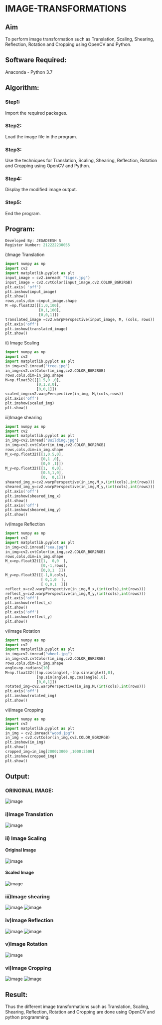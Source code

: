 # IMAGE-TRANSFORMATIONS


## Aim
To perform image transformation such as Translation, Scaling, Shearing, Reflection, Rotation and Cropping using OpenCV and Python.

## Software Required:
Anaconda - Python 3.7

## Algorithm:
### Step1:
Import the required packages.
<br>
### Step2:
Load the image file in the program.
<br>

### Step3:
Use the techniques for Translation, Scaling, Shearing, Reflection, Rotation and Cropping using OpenCV and Python.
<br>

### Step4:
Display the modified image output.
<br>

### Step5:
End the program.
<br>

## Program:
```python
Developed By: JEGADEESH S
Register Number: 212222230055
```

i)Image Translation
```python
import numpy as np
import cv2
import matplotlib.pyplot as plt
input_image = cv2.imread( "tiger.jpg")
input_image = cv2.cvtColor(input_image,cv2.COLOR_BGR2RGB)
plt.axis( 'off')
plt.imshow(input_image)
plt.show()
rows,cols,dim =input_image.shape
M =np.float32([[1,0,100],
               [0,1,100],
               [0,0,1]])
translated_image =cv2.warpPerspective(input_image, M, (cols, rows))
plt.axis('off')
plt.imshow(translated_image)
plt.show()
```
ii) Image Scaling
```python
import numpy as np
import cv2
import matplotlib.pyplot as plt
in_img=cv2.imread("tree.jpg")
in_img=cv2.cvtColor(in_img,cv2.COLOR_BGR2RGB)
rows,cols,dim=in_img.shape
M=np.float32([[1.5,0 ,0],
              [0,1.8,0],
              [0,0,1]])
scaled_img=cv2.warpPerspective(in_img, M,(cols,rows))
plt.axis('off')
plt.imshow(scaled_img)
plt.show()
```


iii)Image shearing

``` python
import numpy as np
import cv2
import matplotlib.pyplot as plt
in_img=cv2.imread("Building.jpg")
in_img=cv2.cvtColor(in_img,cv2.COLOR_BGR2RGB)
rows,cols,dim=in_img.shape
M_x=np.float32([[1,0.5,0],
                [0,1 ,0],
                [0,0 ,1]])
M_y=np.float32([[1,  0,0],
                [0.5,1,0],
                [0,  0,1]])
sheared_img_x=cv2.warpPerspective(in_img,M_x,(int(cols),int(rows)))
sheared_img_y=cv2.warpPerspective(in_img,M_y,(int(cols),int(rows)))
plt.axis('off')
plt.imshow(sheared_img_x)
plt.show()
plt.axis('off')
plt.imshow(sheared_img_y)
plt.show()

```

iv)Image Reflection
``` python
import numpy as np
import cv2
import matplotlib.pyplot as plt
in_img=cv2.imread("sea.jpg")
in_img=cv2.cvtColor(in_img,cv2.COLOR_BGR2RGB)
rows,cols,dim=in_img.shape
M_x=np.float32([[1,  0,0  ],
                [0,-1,rows],
                [0,0,1  ]])
M_y=np.float32([[-1,0,cols],
                [ 0,1,0  ],
                [ 0,0,1  ]])
reflect_x=cv2.warpPerspective(in_img,M_x,(int(cols),int(rows)))
reflect_y=cv2.warpPerspective(in_img,M_y,(int(cols),int(rows)))
plt.axis('off')
plt.imshow(reflect_x)
plt.show()
plt.axis('off')
plt.imshow(reflect_y)
plt.show()  


```


v)Image Rotation


``` python
import numpy as np
import cv2
import matplotlib.pyplot as plt
in_img=cv2.imread("wheel.jpg")
in_img=cv2.cvtColor(in_img,cv2.COLOR_BGR2RGB)
rows,cols,dim=in_img.shape
angle=np.radians(10)
M=np.float32([[np.cos(angle),-(np.sin(angle)),0],
              [np.sin(angle),np.cos(angle),0],
              [0,0,1]])
rotated_img=cv2.warpPerspective(in_img,M,(int(cols),int(rows)))
plt.axis('off')
plt.imshow(rotated_img)
plt.show() 
```

vi)Image Cropping
```python
import numpy as np
import cv2
import matplotlib.pyplot as plt
in_img = cv2.imread("wood.jpg")
in_img = cv2.cvtColor(in_img,cv2.COLOR_BGR2RGB)
plt.imshow(in_img)
plt.show()
cropped_img=in_img[2000:3000 ,1000:2500]
plt.imshow(cropped_img)
plt.show()
```

## Output:

### ORINGINAL IMAGE:
![image](https://github.com/Nagul71/IMAGE-TRANSFORMATIONS/assets/118661118/88295b75-d208-45a2-a923-2e4aab3ae07e)


### i)Image Translation


![image](https://github.com/Nagul71/IMAGE-TRANSFORMATIONS/assets/118661118/6b209b13-b8a6-4496-b9c5-779b27eb0b7b)


### ii) Image Scaling
#### Original Image
![image](https://github.com/Nagul71/IMAGE-TRANSFORMATIONS/assets/118661118/b7f52453-11af-4f22-b403-303bd624a202)

#### Scaled Image

![image](https://github.com/Nagul71/IMAGE-TRANSFORMATIONS/assets/118661118/2baac832-1126-452d-b871-1fe20fc91057)



### iii)Image shearing
![image](https://github.com/Nagul71/IMAGE-TRANSFORMATIONS/assets/118661118/a528ce3c-a2ce-4ab1-8ca3-b391d3c830d7)
![image](https://github.com/Nagul71/IMAGE-TRANSFORMATIONS/assets/118661118/6f70cd03-042e-4dc4-a25a-40658986ceb3)




### iv)Image Reflection
![image](https://github.com/Nagul71/IMAGE-TRANSFORMATIONS/assets/118661118/c97b784f-bb91-40f6-8b5d-d6810bbe8387)
![image](https://github.com/Nagul71/IMAGE-TRANSFORMATIONS/assets/118661118/aaf3a639-7cb7-4ff5-99b5-bc6b6c8f0435)




### v)Image Rotation
![image](https://github.com/Nagul71/IMAGE-TRANSFORMATIONS/assets/118661118/f18ddbf5-6619-4f07-a719-3c6d169339e9)



### vi)Image Cropping


![image](https://github.com/Nagul71/IMAGE-TRANSFORMATIONS/assets/118661118/fe7f73c9-4e08-492d-8eb5-c3195ac98fa3)
![image](https://github.com/Nagul71/IMAGE-TRANSFORMATIONS/assets/118661118/7cf49f6b-3308-411c-a2c5-064cff757bdc)





## Result:
Thus the different image transformations such as Translation, Scaling, Shearing, Reflection, Rotation and Cropping are done using OpenCV and python programming.
